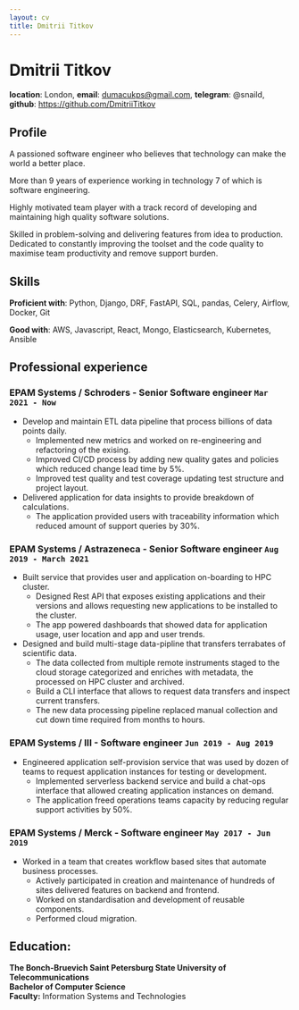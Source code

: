 ```yaml
---
layout: cv
title: Dmitrii Titkov
---
```

# Dmitrii Titkov
**location**: London,
**email**:  dumacukps@gmail.com,
**telegram**:  @snaild,
**github**:  https://github.com/DmitriiTitkov

## Profile
A passioned software engineer who believes that technology can make the world a better place.

More than 9 years of experience working in technology 7 of which is software engineering.  

Highly motivated team player with a track record of developing and 
maintaining high quality software solutions.

Skilled in problem-solving and delivering features from idea to production.  
Dedicated to constantly improving the toolset and the code quality to maximise team productivity
and remove support burden.

## Skills
**Proficient with**: Python, Django, DRF, FastAPI, SQL, pandas, Celery, Airflow, Docker, Git

**Good with**: AWS, Javascript, React, Mongo, Elasticsearch, Kubernetes, Ansible

## Professional experience
### **EPAM Systems / Schroders** - Senior Software engineer `Mar 2021 - Now` 
 - Develop and maintain ETL data pipeline that process billions of data points daily.
   - Implemented new metrics and worked on re-engineering and refactoring of the exising.
   - Improved CI/CD process by adding new quality gates and policies which reduced 
     change lead time by 5%.
   - Improved test quality and test coverage updating test structure and project layout.
 - Delivered application for data insights to provide breakdown of calculations. 
   - The application provided users with traceability information which reduced amount of 
     support queries by 30%.
 
### **EPAM Systems / Astrazeneca** - Senior Software engineer `Aug 2019 - March 2021` 
 - Built service that provides user and application on-boarding to HPC cluster.
   - Designed Rest API that exposes existing applications and their versions and allows 
     requesting new applications to be installed to the cluster.
   - The app powered dashboards that showed data for application usage, user location
     and app and user trends.
 - Designed and build multi-stage data-pipline that transfers terrabates of scientific data. 
   - The data collected from multiple remote instruments staged to the cloud storage
     categorized and enriches with metadata, the processed on HPC cluster and archived.
   - Build a CLI interface that allows to request data transfers and inspect current transfers.
   - The new data processing pipeline replaced manual collection and cut down time required
     from months to hours.

### **EPAM Systems / III** - Software engineer `Jun 2019 - Aug 2019`
 - Engineered application self-provision service that was used by dozen of teams to request
   application instances for testing or development. 
   - Implemented serverless backend service and build a chat-ops interface that 
     allowed creating application instances on demand.
   - The application freed operations teams capacity by reducing regular support activities by 50%.

### **EPAM Systems / Merck** - Software engineer `May 2017 - Jun 2019`
 - Worked in a team that creates workflow based sites that automate business processes. 
   - Actively participated in creation and maintenance of hundreds of sites
     delivered features on backend and frontend. 
   - Worked on standardisation and development of reusable components. 
   - Performed cloud migration.

## Education:
**The Bonch-Bruevich Saint Petersburg State University of Telecommunications**  
**Bachelor of Computer Science**  
**Faculty:** Information Systems and Technologies  
